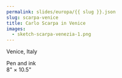 ```yaml
---
permalink: slides/europa/{{ slug }}.json
slug: scarpa-venice
title: Carlo Scarpa in Venice
images:
  - sketch-scarpa-venezia-1.png
---
```

Venice, Italy

Pen and ink  
8" × 10.5"
